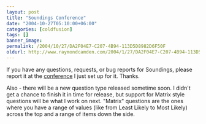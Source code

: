 ```yaml
---
layout: post
title: "Soundings Conference"
date: "2004-10-27T05:10:00+06:00"
categories: [coldfusion]
tags: []
banner_image: 
permalink: /2004/10/27/DA2F04E7-C207-4B94-113D5D8982D6F50F
oldurl: http://www.raymondcamden.com/2004/1/27/DA2F04E7-C207-4B94-113D5D8982D6F50F
---
```


If you have any questions, requests, or bug reports for Soundings, please report it at the <a href="http://www.camdenfamily.com/morpheus/forums/forums.cfm?conferenceid=5">conference</a> I just set up for it. Thanks. 

Also - there will be a new question type released sometime soon. I didn't get a chance to finish it in time for release, but support for Matrix style questions will be what I work on next. "Matrix" questions are the ones where you have a range of values (like from Least Likely to Most Likely) across the top and a range of items down the side.